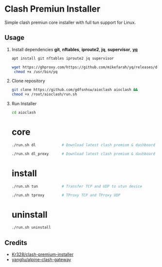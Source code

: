 # Clash Premiun Installer

Simple clash premiun core installer with full tun support for Linux.

## Usage

1. Install dependencies **git**, **nftables**, **iproute2**, **jq**, **supervisor**, [**yq**](https://github.com/mikefarah/yq/ "https://github.com/mikefarah/yq/")

   ```bash
   apt install git nftables iproute2 jq supervisor
   ```

   ```bash
   wget https://ghproxy.com/https://github.com/mikefarah/yq/releases/download/v4.16.1/yq_linux_amd64 -O /usr/bin/yq &&\
    chmod +x /usr/bin/yq
   ```

2. Clone repository

   ```bash
   git clone https://github.com/gdfsnhsw/aioclash aioclash && 
   chmod +x /root/aioclash/run.sh
   ```

3. Run Installer

   ```bash
   cd aioclash
   ```
   
   
   # core
   ```bash
   ./run.sh dl            # Download latest clash premium & dashboard
   ```
   
   ```bash
   ./run.sh dl_proxy      # Download latest clash premium & dashboard with proxy
   ```

   # install
   ```bash
   ./run.sh tun           # Transfer TCP and UDP to utun device
   ```
   
   ```bash
   ./run.sh tproxy        # TProxy TCP and TProxy UDP
   ```

   # uninstall
   ```bash
   ./run.sh uninstall
   ```

## Credits

* [Kr328/clash-premium-installer](https://github.com/Kr328/clash-premium-installer)
* [yangliu/alpine-clash-gateway](https://github.com/yangliu/alpine-clash-gateway)
